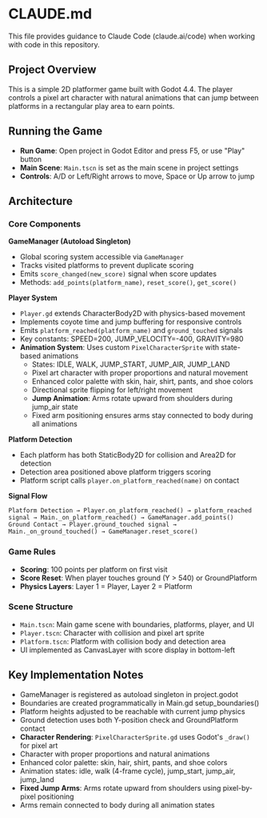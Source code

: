# CLAUDE.md

This file provides guidance to Claude Code (claude.ai/code) when working with code in this repository.

## Project Overview

This is a simple 2D platformer game built with Godot 4.4. The player controls a pixel art character with natural animations that can jump between platforms in a rectangular play area to earn points.

## Running the Game

- **Run Game**: Open project in Godot Editor and press F5, or use "Play" button
- **Main Scene**: `Main.tscn` is set as the main scene in project settings
- **Controls**: A/D or Left/Right arrows to move, Space or Up arrow to jump

## Architecture

### Core Components

**GameManager (Autoload Singleton)**
- Global scoring system accessible via `GameManager`
- Tracks visited platforms to prevent duplicate scoring
- Emits `score_changed(new_score)` signal when score updates
- Methods: `add_points(platform_name)`, `reset_score()`, `get_score()`

**Player System**
- `Player.gd` extends CharacterBody2D with physics-based movement
- Implements coyote time and jump buffering for responsive controls
- Emits `platform_reached(platform_name)` and `ground_touched` signals
- Key constants: SPEED=200, JUMP_VELOCITY=-400, GRAVITY=980
- **Animation System**: Uses custom `PixelCharacterSprite` with state-based animations
  - States: IDLE, WALK, JUMP_START, JUMP_AIR, JUMP_LAND
  - Pixel art character with proper proportions and natural movement
  - Enhanced color palette with skin, hair, shirt, pants, and shoe colors
  - Directional sprite flipping for left/right movement
  - **Jump Animation**: Arms rotate upward from shoulders during jump_air state
  - Fixed arm positioning ensures arms stay connected to body during all animations

**Platform Detection**
- Each platform has both StaticBody2D for collision and Area2D for detection
- Detection area positioned above platform triggers scoring
- Platform script calls `player.on_platform_reached(name)` on contact

**Signal Flow**
```
Platform Detection → Player.on_platform_reached() → platform_reached signal → Main._on_platform_reached() → GameManager.add_points()
Ground Contact → Player.ground_touched signal → Main._on_ground_touched() → GameManager.reset_score()
```

### Game Rules

- **Scoring**: 100 points per platform on first visit
- **Score Reset**: When player touches ground (Y > 540) or GroundPlatform
- **Physics Layers**: Layer 1 = Player, Layer 2 = Platform

### Scene Structure

- `Main.tscn`: Main game scene with boundaries, platforms, player, and UI
- `Player.tscn`: Character with collision and pixel art sprite
- `Platform.tscn`: Platform with collision body and detection area
- UI implemented as CanvasLayer with score display in bottom-left

## Key Implementation Notes

- GameManager is registered as autoload singleton in project.godot
- Boundaries are created programmatically in Main.gd setup_boundaries()
- Platform heights adjusted to be reachable with current jump physics
- Ground detection uses both Y-position check and GroundPlatform contact
- **Character Rendering**: `PixelCharacterSprite.gd` uses Godot's `_draw()` for pixel art
- Character with proper proportions and natural animations
- Enhanced color palette: skin, hair, shirt, pants, and shoe colors
- Animation states: idle, walk (4-frame cycle), jump_start, jump_air, jump_land
- **Fixed Jump Arms**: Arms rotate upward from shoulders using pixel-by-pixel positioning
- Arms remain connected to body during all animation states